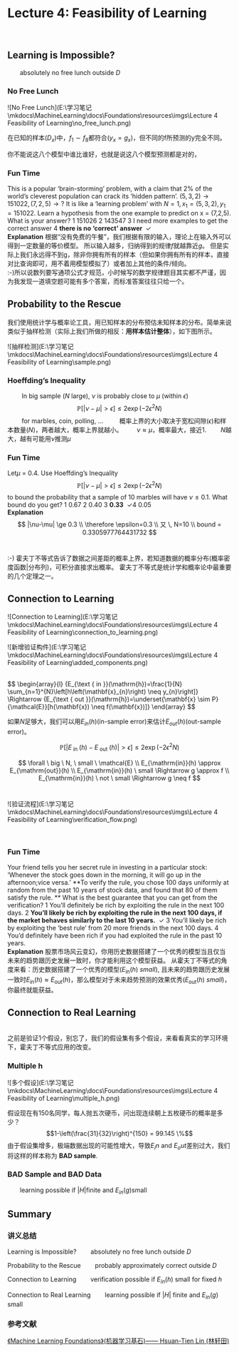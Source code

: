 # Lecture 4: Feasibility of Learning
<br/>

## Learning is Impossible?
&emsp;&emsp;absolutely no free lunch outside $D$
<br/>

### No Free Lunch

![No Free Lunch](E:\学习笔记\mkdocs\MachineLearning\docs\Foundations\resources\imgs\Lecture 4 Feasibility of Learning\no_free_lunch.png)

在已知的样本($D_x$)中，$f_1 \sim f_8$都符合($y_x=g_x$)，但不同的f所预测的y完全不同。

你不能说这八个模型中谁比谁好，也就是说这八个模型预测都是对的，

### Fun Time
This is a popular ‘brain-storming’ problem, with a claim that 2% of the world’s cleverest population can crack its ‘hidden pattern’.
$(5,3,2) → 151022, (7,2,5) → ?$
It is like a ‘learning problem’ with $N = 1, x_1 = (5,3,2), y_1 = 151022$.
Learn a hypothesis from the one example to predict on x = (7,2,5).
What is your answer?
1 151026
2 143547
3 I need more examples to get the correct answer
4 **there is no ‘correct’ answer** &nbsp;$\checkmark$
<br/>
**Explanation**
根据“没有免费的午餐”，我们根据有限的输入，理论上在输入外可以得到一定数量的等价模型。
所以输入越多，归纳得到的规律$f$就越靠近$g$。
但是实际上我们永远得不到g，除非你拥有所有的样本（但如果你拥有所有的样本，直接对比查询即可，用不着用模型模拟了）或者加上其他的条件/倾向。
<br/>
:-)所以说数列要写通项公式才规范，小时候写的数学规律题目其实都不严谨，因为我发现一道填空题可能有多个答案，而标准答案往往只给一个。
<br/>


## Probability to the Rescue
我们使用统计学与概率论工具，用已知样本的分布预估未知样本的分布。简单来说类似于抽样检测（实际上我们所做的相反：**用样本估计整体**），如下图所示。

![抽样检测](E:\学习笔记\mkdocs\MachineLearning\docs\Foundations\resources\imgs\Lecture 4 Feasibility of Learning\sample.png)


### Hoeffding’s Inequality
&emsp;&emsp; In big sample ($N$ large), $ν$ is probably close to $µ$ (within $\epsilon$)
$$
\mathbb{P}[|\nu-\mu|>\epsilon] \leq 2 \exp \left(-2 \epsilon^{2} N\right)
$$
&emsp;&emsp; for marbles, coin, polling, ...
&emsp;&emsp; 概率上界的大小取决于宽松间隙($\epsilon$)和样本数量($N$)，两者越大，概率上界就越小。
&emsp;&emsp;$\nu \approx \mu$，概率最大，接近1.
&emsp;&emsp;$N$越大，越有可能用$\nu$推测$\mu​$
<br/>

### Fun Time
Let$\mu$ = 0.4. Use Hoeffding’s Inequality
$$
\mathbb{P}[|\nu-\mu|>\epsilon] \leq 2 \exp \left(-2 \epsilon^{2} N\right)
$$
to bound the probability that a sample of 10 marbles will have $\nu ≤ 0.1$. What bound do you get?
1 0.67
2 0.40
3 **0.33** &nbsp;$\checkmark​$
4 0.05
<br/>
**Explanation**
$$
|\nu-\mu| \ge 0.3 
\\
\therefore \epsilon=0.3
\\ 又 \, N=10
\\ bound = 0.3305977764431732
$$
<br/>

:-) 霍夫丁不等式告诉了数据之间差距的概率上界，若知道数据的概率分布(概率密度函数|分布列)，可积分直接求出概率。
霍夫丁不等式是统计学和概率论中最重要的几个定理之一。
<br/>


## Connection to Learning

![Connection to Learning](E:\学习笔记\mkdocs\MachineLearning\docs\Foundations\resources\imgs\Lecture 4 Feasibility of Learning\connection_to_learning.png)
<br/>

![新增验证构件](E:\学习笔记\mkdocs\MachineLearning\docs\Foundations\resources\imgs\Lecture 4 Feasibility of Learning\added_components.png)

<br/>
$$
\begin{array}{l}
{E_{\text { in }}(\mathrm{h})=\frac{1}{N} \sum_{n=1}^{N}\left[h\left(\mathbf{x}_{n}\right) \neq y_{n}\right]} \Rightarrow
{E_{\text { out }}(\mathrm{h})=\underset{\mathbf{x} \sim P}{\mathcal{E}}[h(\mathbf{x}) \neq f(\mathbf{x})]}
\end{array}
$$

如果$N$足够大，我们可以用$E_{in}(h)$(in-sample error)来估计$E_{out}(h)​$(out-sample error)。

$$
\mathbb{P}\left[ | E_{\text { in }}(h)-E_{\text { out }}(h) |>\epsilon\right] \leq 2 \exp \left(-2 \epsilon^{2} N\right)
$$

$$
\forall \ big \ N, \ small \ \mathcal{E}
\\ E_{\mathrm{in}}(h) \approx E_{\mathrm{out}}(h)
\\ E_{\mathrm{in}}(h) \ small \Rightarrow g \approx f
\\ E_{\mathrm{in}}(h) \ not \ small \Rightarrow g \neq f
$$
<br/>

![验证流程](E:\学习笔记\mkdocs\MachineLearning\docs\Foundations\resources\imgs\Lecture 4 Feasibility of Learning\verification_flow.png)

<br/>

### Fun Time
Your friend tells you her secret rule in investing in a particular stock: ‘Whenever the stock goes down in the morning, it will go up in the afternoon;vice versa.’ 
**To verify the rule, you chose 100 days uniformly at random from the past 10 years of stock data, and found that 80 of them satisfy the rule. **
What is the best guarantee that you can get from the verification?
1 You’ll definitely be rich by exploiting the rule in the next 100 days.
2 **You’ll likely be rich by exploiting the rule in the next 100 days, if the market behaves similarly to the last 10 years.** &nbsp;$\checkmark$
3 You’ll likely be rich by exploiting the ‘best rule’ from 20 more friends in the next 100 days.
4 You’d definitely have been rich if you had exploited the rule in the past 10 years. 
<br/>
**Explanation**
股票市场风云变幻，你用历史数据搭建了一个优秀的模型当且仅当未来的趋势跟历史发展一致时，你才能利用这个模型获益。
从霍夫丁不等式的角度来看：历史数据搭建了一个优秀的模型($E_{\mathrm{in}}(h) \ small$), 且未来的趋势跟历史发展一致时$E_{\mathrm{in}}(h) \approx E_{\mathrm{out}}(h)$，那么模型对于未来趋势预测的效果优秀($E_{\mathrm{out}}(h) \ small​$)，你最终就能获益。
<br/>




## Connection to Real Learning
<br/>
之前是验证1个假设，别忘了，我们的假设集有多个假设，来看看真实的学习环境下，霍夫丁不等式应用的改变。
<br/>

### Multiple h

![多个假设](E:\学习笔记\mkdocs\MachineLearning\docs\Foundations\resources\imgs\Lecture 4 Feasibility of Learning\multiple_h.png)
<br/>

假设现在有150名同学，每人抛五次硬币，问出现连续朝上五枚硬币的概率是多少？
$$1-\left(\frac{31}{32}\right)^{150} = 99.145 \%$$
由于假设集增多，极端数据出现的可能性增大，导致$E_in$ and $E_out$差别过大，我们将这样的样本称为
**BAD sample**.
<br/>

### BAD Sample and BAD Data


&emsp;&emsp;learning possible if $|H|​$ finite and $E_{in}(g)​$ small
<br/>


## Summary
### 讲义总结
Learning is Impossible?
&emsp;&emsp;absolutely no free lunch outside $D$
<br/>

Probability to the Rescue
&emsp;&emsp;probably approximately correct outside $D$
<br/>

Connection to Learning
&emsp;&emsp;verification possible if $E_{in}(h)$ small for fixed $h$
<br/>

Connection to Real Learning
&emsp;&emsp;learning possible if $|H|$ finite and $E_{in}(g)$ small
<br/>


### 参考文献
<a href="https://www.csie.ntu.edu.tw/~htlin/course/mlfound18fall/">《Machine Learning Foundations》(机器学习基石)—— Hsuan-Tien Lin (林轩田)</a>

